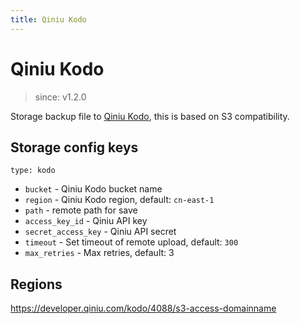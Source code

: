 ```yaml
---
title: Qiniu Kodo
---
```


# Qiniu Kodo

> since: v1.2.0

Storage backup file to [Qiniu Kodo](https://www.qiniu.com/products/kodo), this is based on S3 compatibility.

## Storage config keys

`type: kodo`

- `bucket` - Qiniu Kodo bucket name
- `region` - Qiniu Kodo region, default: `cn-east-1`
- `path` - remote path for save
- `access_key_id` - Qiniu API key
- `secret_access_key` - Qiniu API secret
- `timeout` - Set timeout of remote upload, default: `300`
- `max_retries` - Max retries, default: 3

## Regions

https://developer.qiniu.com/kodo/4088/s3-access-domainname
